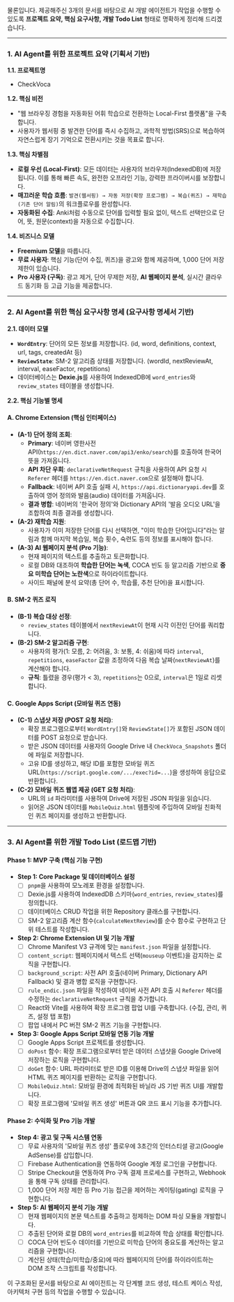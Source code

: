 물론입니다. 제공해주신 3개의 문서를 바탕으로 AI 개발 에이전트가 작업을 수행할 수 있도록 **프로젝트 요약, 핵심 요구사항, 개발 Todo List** 형태로 명확하게 정리해 드리겠습니다.

---

### 1. AI Agent를 위한 프로젝트 요약 (기획서 기반)

**1.1. 프로젝트명**
- CheckVoca

**1.2. 핵심 비전**
- "웹 브라우징 경험을 자동화된 어휘 학습으로 전환하는 Local-First 플랫폼"을 구축합니다.
- 사용자가 웹서핑 중 발견한 단어를 즉시 수집하고, 과학적 방법(SRS)으로 복습하여 자연스럽게 장기 기억으로 전환시키는 것을 목표로 합니다.

**1.3. 핵심 차별점**
- **로컬 우선 (Local-First)**: 모든 데이터는 사용자의 브라우저(IndexedDB)에 저장됩니다. 이를 통해 빠른 속도, 완전한 오프라인 기능, 강력한 프라이버시를 보장합니다.
- **매끄러운 학습 흐름**: `발견(웹서핑) → 자동 저장(확장 프로그램) → 복습(퀴즈) → 재학습(기존 단어 알림)`의 워크플로우를 완성합니다.
- **자동화된 수집**: Anki처럼 수동으로 단어를 입력할 필요 없이, 텍스트 선택만으로 단어, 뜻, 원문(context)을 자동으로 수집합니다.

**1.4. 비즈니스 모델**
- **Freemium 모델**을 따릅니다.
- **무료 사용자**: 핵심 기능(단어 수집, 퀴즈)을 광고와 함께 제공하며, 1,000 단어 저장 제한이 있습니다.
- **Pro 사용자 (구독)**: 광고 제거, 단어 무제한 저장, **AI 웹페이지 분석**, 실시간 클라우드 동기화 등 고급 기능을 제공합니다.

---

### 2. AI Agent를 위한 핵심 요구사항 명세 (요구사항 명세서 기반)

**2.1. 데이터 모델**
- **`WordEntry`**: 단어의 모든 정보를 저장합니다. (id, word, definitions, context, url, tags, createdAt 등)
- **`ReviewState`**: SM-2 알고리즘 상태를 저장합니다. (wordId, nextReviewAt, interval, easeFactor, repetitions)
- 데이터베이스는 **Dexie.js**를 사용하여 IndexedDB에 `word_entries`와 `review_states` 테이블을 생성합니다.

**2.2. 핵심 기능별 명세**

#### A. Chrome Extension (핵심 인터페이스)
- **(A-1) 단어 정의 조회**:
    - **Primary**: 네이버 영한사전 API(`https://en.dict.naver.com/api3/enko/search`)를 호출하여 한국어 뜻을 가져옵니다.
    - **API 차단 우회**: `declarativeNetRequest` 규칙을 사용하여 API 요청 시 `Referer` 헤더를 `https://en.dict.naver.com`으로 설정해야 합니다.
    - **Fallback**: 네이버 API 호출 실패 시, `https://api.dictionaryapi.dev`를 호출하여 영어 정의와 발음(audio) 데이터를 가져옵니다.
    - **결과 병합**: 네이버의 '한국어 정의'와 Dictionary API의 '발음 오디오 URL'을 조합하여 최종 결과를 생성합니다.
- **(A-2) 재학습 지원**:
    - 사용자가 이미 저장한 단어를 다시 선택하면, "이미 학습한 단어입니다"라는 알림과 함께 마지막 복습일, 복습 횟수, 숙련도 등의 정보를 표시해야 합니다.
- **(A-3) AI 웹페이지 분석 (Pro 기능)**:
    - 현재 페이지의 텍스트를 추출하고 토큰화합니다.
    - 로컬 DB와 대조하여 **학습한 단어는 녹색**, COCA 빈도 등 알고리즘 기반으로 **중요 미학습 단어는 노란색**으로 하이라이트합니다.
    - 사이드 패널에 분석 요약(총 단어 수, 학습률, 추천 단어)을 표시합니다.

#### B. SM-2 퀴즈 로직
- **(B-1) 복습 대상 선정**:
    - `review_states` 테이블에서 `nextReviewAt`이 현재 시각 이전인 단어를 쿼리합니다.
- **(B-2) SM-2 알고리즘 구현**:
    - 사용자의 평가(1: 모름, 2: 어려움, 3: 보통, 4: 쉬움)에 따라 `interval`, `repetitions`, `easeFactor` 값을 조정하여 다음 복습 날짜(`nextReviewAt`)를 계산해야 합니다.
    - **규칙**: 틀렸을 경우(평가 < 3), `repetitions`는 0으로, `interval`은 1일로 리셋합니다.

#### C. Google Apps Script (모바일 퀴즈 연동)
- **(C-1) 스냅샷 저장 (POST 요청 처리)**:
    - 확장 프로그램으로부터 `WordEntry[]`와 `ReviewState[]`가 포함된 JSON 데이터를 POST 요청으로 받습니다.
    - 받은 JSON 데이터를 사용자의 Google Drive 내 `CheckVoca_Snapshots` 폴더에 파일로 저장합니다.
    - 고유 ID를 생성하고, 해당 ID를 포함한 모바일 퀴즈 URL(`https://script.google.com/.../exec?id=...`)을 생성하여 응답으로 반환합니다.
- **(C-2) 모바일 퀴즈 웹앱 제공 (GET 요청 처리)**:
    - URL의 `id` 파라미터를 사용하여 Drive에 저장된 JSON 파일을 읽습니다.
    - 읽어온 JSON 데이터를 `MobileQuiz.html` 템플릿에 주입하여 모바일 친화적인 퀴즈 페이지를 생성하고 반환합니다.

---

### 3. AI Agent를 위한 개발 Todo List (로드맵 기반)

#### Phase 1: MVP 구축 (핵심 기능 구현)

- **Step 1: Core Package 및 데이터베이스 설정**
    - [ ] `pnpm`을 사용하여 모노레포 환경을 설정합니다.
    - [ ] Dexie.js를 사용하여 IndexedDB 스키마(`word_entries`, `review_states`)를 정의합니다.
    - [ ] 데이터베이스 CRUD 작업을 위한 Repository 클래스를 구현합니다.
    - [ ] SM-2 알고리즘 계산 함수(`calculateNextReview`)를 순수 함수로 구현하고 단위 테스트를 작성합니다.

- **Step 2: Chrome Extension UI 및 기능 개발**
    - [ ] Chrome Manifest V3 규격에 맞는 `manifest.json` 파일을 설정합니다.
    - [ ] `content_script`: 웹페이지에서 텍스트 선택(`mouseup` 이벤트)을 감지하는 로직을 구현합니다.
    - [ ] `background_script`: 사전 API 호출(네이버 Primary, Dictionary API Fallback) 및 결과 병합 로직을 구현합니다.
    - [ ] `rule_endic.json` 파일을 작성하여 네이버 사전 API 호출 시 `Referer` 헤더를 수정하는 `declarativeNetRequest` 규칙을 추가합니다.
    - [ ] React와 Vite를 사용하여 확장 프로그램 팝업 UI를 구축합니다. (수집, 관리, 퀴즈, 설정 탭 포함)
    - [ ] 팝업 내에서 PC 버전 SM-2 퀴즈 기능을 구현합니다.

- **Step 3: Google Apps Script 모바일 연동 기능 개발**
    - [ ] Google Apps Script 프로젝트를 생성합니다.
    - [ ] `doPost` 함수: 확장 프로그램으로부터 받은 데이터 스냅샷을 Google Drive에 저장하는 로직을 구현합니다.
    - [ ] `doGet` 함수: URL 파라미터로 받은 ID를 이용해 Drive의 스냅샷 파일을 읽어 HTML 퀴즈 페이지를 반환하는 로직을 구현합니다.
    - [ ] `MobileQuiz.html`: 모바일 환경에 최적화된 바닐라 JS 기반 퀴즈 UI를 개발합니다.
    - [ ] 확장 프로그램에 '모바일 퀴즈 생성' 버튼과 QR 코드 표시 기능을 추가합니다.

#### Phase 2: 수익화 및 Pro 기능 개발

- **Step 4: 광고 및 구독 시스템 연동**
    - [ ] 무료 사용자의 '모바일 퀴즈 생성' 플로우에 3초간의 인터스티셜 광고(Google AdSense)를 삽입합니다.
    - [ ] Firebase Authentication을 연동하여 Google 계정 로그인을 구현합니다.
    - [ ] Stripe Checkout을 연동하여 Pro 구독 결제 프로세스를 구현하고, Webhook을 통해 구독 상태를 관리합니다.
    - [ ] 1,000 단어 저장 제한 등 Pro 기능 접근을 제어하는 게이팅(gating) 로직을 구현합니다.

- **Step 5: AI 웹페이지 분석 기능 개발**
    - [ ] 현재 웹페이지의 본문 텍스트를 추출하고 정제하는 DOM 파싱 모듈을 개발합니다.
    - [ ] 추출된 단어와 로컬 DB의 `word_entries`를 비교하여 학습 상태를 확인합니다.
    - [ ] COCA 단어 빈도수 데이터를 기반으로 미학습 단어의 중요도를 계산하는 알고리즘을 구현합니다.
    - [ ] 계산된 상태(학습/미학습/중요)에 따라 웹페이지의 단어를 하이라이트하는 DOM 조작 스크립트를 작성합니다.

이 구조화된 문서를 바탕으로 AI 에이전트는 각 단계별 코드 생성, 테스트 케이스 작성, 아키텍처 구현 등의 작업을 수행할 수 있습니다.